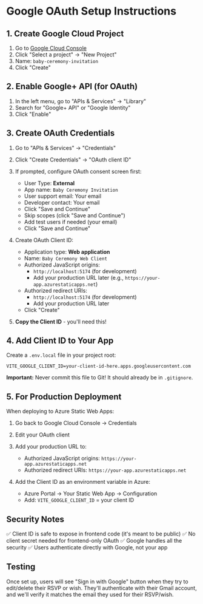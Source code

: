 # Google OAuth Setup Instructions

## 1. Create Google Cloud Project

1. Go to [Google Cloud Console](https://console.cloud.google.com/)
2. Click "Select a project" → "New Project"
3. Name: `baby-ceremony-invitation`
4. Click "Create"

## 2. Enable Google+ API (for OAuth)

1. In the left menu, go to "APIs & Services" → "Library"
2. Search for "Google+ API" or "Google Identity"
3. Click "Enable"

## 3. Create OAuth Credentials

1. Go to "APIs & Services" → "Credentials"
2. Click "Create Credentials" → "OAuth client ID"
3. If prompted, configure OAuth consent screen first:
   - User Type: **External**
   - App name: `Baby Ceremony Invitation`
   - User support email: Your email
   - Developer contact: Your email
   - Click "Save and Continue"
   - Skip scopes (click "Save and Continue")
   - Add test users if needed (your email)
   - Click "Save and Continue"

4. Create OAuth Client ID:
   - Application type: **Web application**
   - Name: `Baby Ceremony Web Client`
   - Authorized JavaScript origins:
     - `http://localhost:5174` (for development)
     - Add your production URL later (e.g., `https://your-app.azurestaticapps.net`)
   - Authorized redirect URIs:
     - `http://localhost:5174` (for development)
     - Add your production URL later
   - Click "Create"

5. **Copy the Client ID** - you'll need this!

## 4. Add Client ID to Your App

Create a `.env.local` file in your project root:

```env
VITE_GOOGLE_CLIENT_ID=your-client-id-here.apps.googleusercontent.com
```

**Important:** Never commit this file to Git! It should already be in `.gitignore`.

## 5. For Production Deployment

When deploying to Azure Static Web Apps:

1. Go back to Google Cloud Console → Credentials
2. Edit your OAuth client
3. Add your production URL to:
   - Authorized JavaScript origins: `https://your-app.azurestaticapps.net`
   - Authorized redirect URIs: `https://your-app.azurestaticapps.net`

4. Add the Client ID as an environment variable in Azure:
   - Azure Portal → Your Static Web App → Configuration
   - Add: `VITE_GOOGLE_CLIENT_ID` = your client ID

## Security Notes

✅ Client ID is safe to expose in frontend code (it's meant to be public)
✅ No client secret needed for frontend-only OAuth
✅ Google handles all the security
✅ Users authenticate directly with Google, not your app

## Testing

Once set up, users will see "Sign in with Google" button when they try to edit/delete their RSVP or wish. They'll authenticate with their Gmail account, and we'll verify it matches the email they used for their RSVP/wish.
